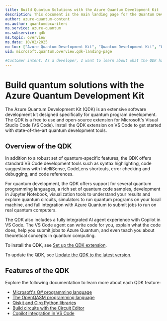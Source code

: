 ```yaml
---
title: Build Quantum Solutions with the Azure Quantum Development Kit
description: This document is the main landing page for the Quantum Development Kit (QDK), which gives a high level overview of the QDK and links to documentation on all the features in the QDK.
author: azure-quantum-content
ms.author: quantumdocwriters
ms.service: azure-quantum
ms.subservice: qdk
ms.topic: overview
ms.date: 10/02/2025
no-loc: ["Azure Quantum Development Kit", "Quantum Development Kit", "QDK", "Visual Studio Code", "VS Code", "IntelliSense", "CodeLens", "Jupyter Notebook", "AI", "Copilot", "Microsoft's", "Q#", "OpenQASM", "Qiskit", "Cirq", "Python", "Circuit Editor"]
uid: microsoft.quantum.overview.qdk-landing-page

#Customer intent: As a developer, I want to learn about what the QDK has to offer and how to use the QDK.
---
```


# Build quantum solutions with the Azure Quantum Development Kit

The Azure Quantum Development Kit (QDK) is an extensive software development kit designed specifically for quantum program development. The QDK is a free to use and open-source extension for Microsoft's Visual Studio Code (VS Code). Install the QDK extension on VS Code to get started with state-of-the-art quantum development tools.

## Overview of the QDK

In addition to a robust set of quantum-specific features, the QDK offers standard VS Code development tools such as syntax highlighting, code suggestions with IntelliSense, CodeLens shortcuts, error checking and debugging, and code references.

For quantum development, the QDK offers support for several quantum programming languages, a rich set of quantum code samples, development in Jupyter Notebook, visualization tools to understand your results and explore quantum circuits, simulators to run quantum programs on your local machine, and full integration with Azure Quantum to submit jobs to run on real quantum computers.

The QDK also includes a fully integrated AI agent experience with Copilot in VS Code. The VS Code agent can write code for you, explain what the code does, help you submit jobs to Azure Quantum, and even teach you about theoretical concepts in quantum computing.

To install the QDK, see [Set up the QDK extension](xref:microsoft.quantum.install-qdk.overview).

To update the QDK, see [Update the QDK to the latest version](xref:microsoft.quantum.update-qdk).

## Features of the QDK

Explore the following documentation to learn more about each QDK feature:

- [Microsoft's Q# programming language](xref:microsoft.quantum.qsharp-overview)
- [The OpenQASM programming language](xref:microsoft.quantum.how-to.openqasm-development-qdk)
- [Qiskit and Cirq Python libraries](xref:microsoft.quantum.overview.qdk-qiskit-cirq)
- [Build circuits with the Circuit Editor](xref:microsoft.quantum.how-to.qdk-circuit-editor)
- [Copilot integration in VS Code](xref:microsoft.quantum.how-to.qdk-vscode-agent-setup)
